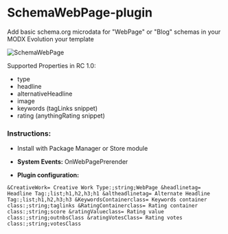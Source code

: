 SchemaWebPage-plugin
====================

Add basic schema.org microdata for "WebPage" or "Blog" schemas in your MODX Evolution your template

![SchemaWebPage](https://raw.githubusercontent.com/Nicola1971/SchemaWebPage-plugin/master/schemawebpage-plugin-conf.jpg)

Supported Properties in RC 1.0: 
* type 
* headline
* alternativeHeadline
* image
* keywords (tagLinks snippet)
* rating (anythingRating snippet)

### Instructions:

* Install with Package Manager or Store module

* **System Events:** OnWebPagePrerender

* **Plugin configuration:** 
 
```&CreativeWork= Creative Work Type:;string;WebPage &headlinetag= Headline Tag:;list;h1,h2,h3;h1 &altheadlinetag= Alternate Headline Tag:;list;h1,h2,h3;h3 &KeywordsContainerclass= Keywords container class:;string;taglinks &RatingContainerclass= Rating container class:;string;score &ratingValueclass= Rating value class:;string;outnbsClass &ratingVotesClass= Rating votes class:;string;votesClass```

